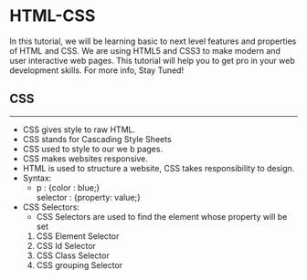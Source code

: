 # HTML-CSS

In this tutorial, we will be learning basic to next level features and properties of HTML and CSS. We are using HTML5 and CSS3 to make modern and user interactive web pages. This tutorial will help you to get pro in your web development skills. For more info, Stay Tuned!

## CSS

<hr>

- CSS gives style to raw HTML.
- CSS stands for Cascading Style Sheets
- CSS used to style to our we b pages.
- CSS makes websites responsive.
- HTML is used to structure a website, CSS takes responsibility to design.
- Syntax:
  - p : {color : blue;}
    <br>selector : {property: value;}
- CSS Selectors:
  - CSS Selectors are used to find the element whose property will be set
  1.  CSS Element Selector
  2.  CSS Id Selector
  3.  CSS Class Selector
  4.  CSS grouping Selector
